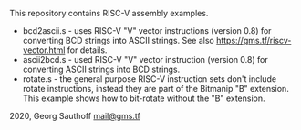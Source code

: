 This repository contains RISC-V assembly examples.

- bcd2ascii.s - uses RISC-V "V" vector instructions (version 0.8)
  for converting BCD strings into ASCII strings. See also
  https://gms.tf/riscv-vector.html for details.
- ascii2bcd.s - used RISC-V "V" vector instruction (version 0.8)
  for converting ASCII strings into BCD strings.
- rotate.s - the general purpose RISC-V instruction sets don't
  include rotate instructions, instead they are part of the
  Bitmanip "B" extension. This example shows how to bit-rotate
  without the "B" extension.

2020, Georg Sauthoff <mail@gms.tf>
